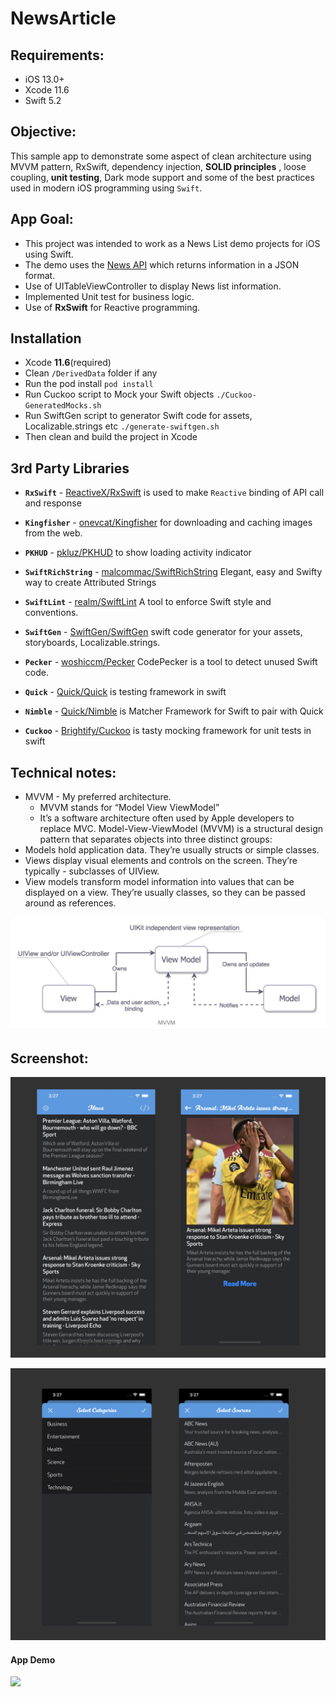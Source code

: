 # NewsArticle
## Requirements:
* iOS 13.0+
* Xcode 11.6
* Swift 5.2

## Objective:
This sample app to demonstrate some aspect of clean architecture using  MVVM pattern, RxSwift, dependency injection, **SOLID principles** , loose coupling, **unit testing**, Dark mode support and some of the best practices used in modern iOS programming using `Swift`.

## App Goal:
* This project was intended to work as a News List demo projects for iOS using Swift. 
* The demo uses the [News API](https://newsapi.org) which returns information in a JSON format.
* Use of UITableViewController to display News list information.
* Implemented Unit test for business logic.
* Use of **RxSwift** for Reactive programming.

## Installation

- Xcode **11.6**(required)
- Clean `/DerivedData` folder if any
- Run the pod install `pod install`
- Run Cuckoo script to Mock your Swift objects `./Cuckoo-GeneratedMocks.sh`
- Run SwiftGen script to generator Swift code for assets, Localizable.strings etc `./generate-swiftgen.sh`
- Then clean and build the project in Xcode

## 3rd Party Libraries
 - **`RxSwift`** - [ReactiveX/RxSwift](https://github.com/ReactiveX/RxSwift) is  used to make `Reactive` binding of API call and response
 - **`Kingfisher`** - [onevcat/Kingfisher](https://github.com/onevcat/Kingfisher) for downloading and caching images from the web.
 - **`PKHUD`** - [pkluz/PKHUD](https://github.com/pkluz/PKHUD) to show loading activity indicator
 - **`SwiftRichString`** - [malcommac/SwiftRichString](https://github.com/malcommac/SwiftRichString) Elegant, easy and Swifty way to create Attributed Strings
 - **`SwiftLint`** - [realm/SwiftLint](https://github.com/realm/SwiftLint) A tool to enforce Swift style and conventions. 
 - **`SwiftGen`** - [SwiftGen/SwiftGen](https://github.com/SwiftGen/SwiftGen) swift code generator for your assets, storyboards, Localizable.strings. 
 - **`Pecker`** - [woshiccm/Pecker](https://github.com/woshiccm/Pecker) CodePecker is a tool to detect unused Swift code.

 - **`Quick`** - [Quick/Quick](https://github.com/Quick/Quick) is testing framework in swift
 - **`Nimble`** - [Quick/Nimble](https://github.com/Quick/Nimble) is Matcher Framework for Swift to pair with Quick
 - **`Cuckoo`** - [Brightify/Cuckoo](https://github.com/Brightify/Cuckoo) is tasty mocking framework for unit tests in swift

## Technical notes:
- MVVM - My preferred architecture.
    - MVVM stands for “Model View ViewModel”
    - It’s a software architecture often used by Apple developers to replace MVC. Model-View-ViewModel (MVVM) is a structural design pattern that separates objects into three distinct groups:
- Models hold application data. They’re usually structs or simple classes.
- Views display visual elements and controls on the screen. They’re typically - subclasses of UIView.
- View models transform model information into values that can be displayed on a view. They’re usually classes, so they can be passed around as references.

![Alt text](/README/MVVM.jpeg?raw=true)

## Screenshot:
![Screen Shot 1](/README/screenshot1.png?raw=true)


![Screen Shot 2](/README/screenshot2.png?raw=true)



 #### App Demo


 ![](/README/demo.gif "")
